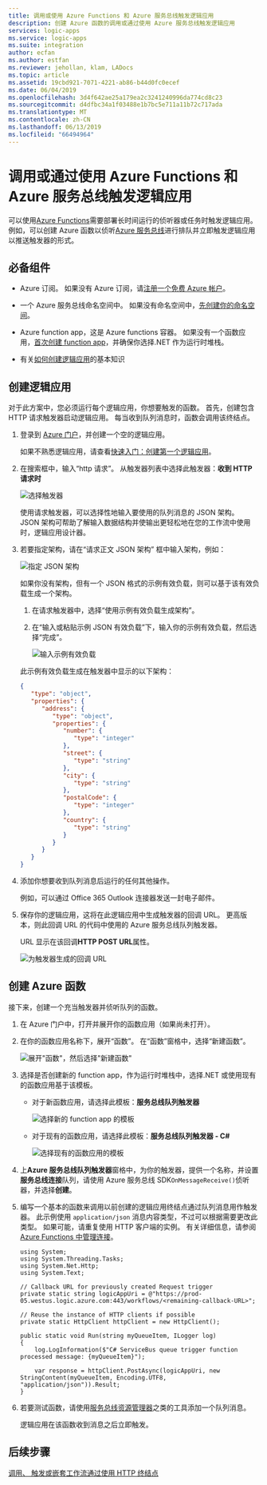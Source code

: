 ```yaml
---
title: 调用或使用 Azure Functions 和 Azure 服务总线触发逻辑应用
description: 创建 Azure 函数的调用或通过使用 Azure 服务总线触发逻辑应用
services: logic-apps
ms.service: logic-apps
ms.suite: integration
author: ecfan
ms.author: estfan
ms.reviewer: jehollan, klam, LADocs
ms.topic: article
ms.assetid: 19cbd921-7071-4221-ab86-b44d0fc0ecef
ms.date: 06/04/2019
ms.openlocfilehash: 3d4f642ae25a179ea2c3241240996da774cd8c23
ms.sourcegitcommit: d4dfbc34a1f03488e1b7bc5e711a11b72c717ada
ms.translationtype: MT
ms.contentlocale: zh-CN
ms.lasthandoff: 06/13/2019
ms.locfileid: "66494964"
---
```

# <a name="call-or-trigger-logic-apps-by-using-azure-functions-and-azure-service-bus"></a>调用或通过使用 Azure Functions 和 Azure 服务总线触发逻辑应用

可以使用[Azure Functions](../azure-functions/functions-overview.md)需要部署长时间运行的侦听器或任务时触发逻辑应用。 例如，可以创建 Azure 函数以侦听[Azure 服务总线](../service-bus-messaging/service-bus-messaging-overview.md)进行排队并立即触发逻辑应用以推送触发器的形式。

## <a name="prerequisites"></a>必备组件

* Azure 订阅。 如果没有 Azure 订阅，请[注册一个免费 Azure 帐户](https://azure.microsoft.com/free/)。

* 一个 Azure 服务总线命名空间中。 如果没有命名空间中，[先创建你的命名空间](../service-bus-messaging/service-bus-create-namespace-portal.md)。

* Azure function app，这是 Azure functions 容器。 如果没有一个函数应用，[首次创建 function app](../azure-functions/functions-create-first-azure-function.md)，并确保你选择.NET 作为运行时堆栈。

* 有关[如何创建逻辑应用](../logic-apps/quickstart-create-first-logic-app-workflow.md)的基本知识

## <a name="create-logic-app"></a>创建逻辑应用

对于此方案中，您必须运行每个逻辑应用，你想要触发的函数。 首先，创建包含 HTTP 请求触发器启动逻辑应用。 每当收到队列消息时，函数会调用该终结点。  

1. 登录到 [Azure 门户](https://portal.azure.com)，并创建一个空的逻辑应用。

   如果不熟悉逻辑应用，请查看[快速入门：创建第一个逻辑应用](../logic-apps/quickstart-create-first-logic-app-workflow.md)。

1. 在搜索框中，输入“http 请求”。 从触发器列表中选择此触发器：**收到 HTTP 请求时**

   ![选择触发器](./media/logic-apps-scenario-function-sb-trigger/when-http-request-received-trigger.png)

   使用请求触发器，可以选择性地输入要使用的队列消息的 JSON 架构。 JSON 架构可帮助了解输入数据结构并使输出更轻松地在您的工作流中使用时，逻辑应用设计器。

1. 若要指定架构，请在“请求正文 JSON 架构”  框中输入架构，例如：

   ![指定 JSON 架构](./media/logic-apps-scenario-function-sb-trigger/when-http-request-received-trigger-schema.png)

   如果你没有架构，但有一个 JSON 格式的示例有效负载，则可以基于该有效负载生成一个架构。

   1. 在请求触发器中，选择“使用示例有效负载生成架构”。 

   1. 在“输入或粘贴示例 JSON 有效负载”下，输入你的示例有效负载，然后选择“完成”。  

      ![输入示例有效负载](./media/logic-apps-scenario-function-sb-trigger/enter-sample-payload.png)

   此示例有效负载生成在触发器中显示的以下架构：

   ```json
   {
      "type": "object",
      "properties": {
         "address": {
            "type": "object",
            "properties": {
               "number": {
                  "type": "integer"
               },
               "street": {
                  "type": "string"
               },
               "city": {
                  "type": "string"
               },
               "postalCode": {
                  "type": "integer"
               },
               "country": {
                  "type": "string"
               }
            }
         }
      }
   }
   ```

1. 添加你想要收到队列消息后运行的任何其他操作。

   例如，可以通过 Office 365 Outlook 连接器发送一封电子邮件。

1. 保存你的逻辑应用，这将在此逻辑应用中生成触发器的回调 URL。 更高版本，则此回调 URL 的代码中使用的 Azure 服务总线队列触发器。

   URL 显示在该回调**HTTP POST URL**属性。

   ![为触发器生成的回调 URL](./media/logic-apps-scenario-function-sb-trigger/callback-URL-for-trigger.png)

## <a name="create-azure-function"></a>创建 Azure 函数

接下来，创建一个充当触发器并侦听队列的函数。

1. 在 Azure 门户中，打开并展开你的函数应用（如果尚未打开）。 

1. 在你的函数应用名称下，展开“函数”。  在“函数”窗格中，选择“新建函数”。  

   ![展开"函数"，然后选择"新建函数"](./media/logic-apps-scenario-function-sb-trigger/create-new-function.png)

1. 选择是否创建新的 function app，作为运行时堆栈中，选择.NET 或使用现有的函数应用基于该模板。

   * 对于新函数应用，请选择此模板：**服务总线队列触发器**

     ![选择新的 function app 的模板](./media/logic-apps-scenario-function-sb-trigger/current-add-queue-trigger-template.png)

   * 对于现有的函数应用，请选择此模板：**服务总线队列触发器 - C#**

     ![选择现有的函数应用的模板](./media/logic-apps-scenario-function-sb-trigger/legacy-add-queue-trigger-template.png)

1. 上**Azure 服务总线队列触发器**窗格中，为你的触发器，提供一个名称，并设置**服务总线连接**队列，请使用 Azure 服务总线 SDK`OnMessageReceive()`侦听器，并选择**创建**。

1. 编写一个基本的函数来调用以前创建的逻辑应用终结点通过队列消息用作触发器。 此示例使用 `application/json` 消息内容类型，不过可以根据需要更改此类型。 如果可能，请重复使用 HTTP 客户端的实例。 有关详细信息，请参阅[Azure Functions 中管理连接](../azure-functions/manage-connections.md)。

   ```CSharp
   using System;
   using System.Threading.Tasks;
   using System.Net.Http;
   using System.Text;

   // Callback URL for previously created Request trigger
   private static string logicAppUri = @"https://prod-05.westus.logic.azure.com:443/workflows/<remaining-callback-URL>";

   // Reuse the instance of HTTP clients if possible
   private static HttpClient httpClient = new HttpClient();

   public static void Run(string myQueueItem, ILogger log)
   {
       log.LogInformation($"C# ServiceBus queue trigger function processed message: {myQueueItem}");

       var response = httpClient.PostAsync(logicAppUri, new StringContent(myQueueItem, Encoding.UTF8, "application/json")).Result;
   }
   ```

1. 若要测试函数，请使用[服务总线资源管理器](https://github.com/paolosalvatori/ServiceBusExplorer)之类的工具添加一个队列消息。

   逻辑应用在该函数收到消息之后立即触发。

## <a name="next-steps"></a>后续步骤

[调用、 触发或嵌套工作流通过使用 HTTP 终结点](../logic-apps/logic-apps-http-endpoint.md)